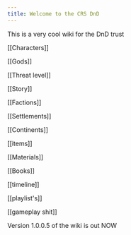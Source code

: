 ```yaml
---
title: Welcome to the CRS DnD
---
```


This is a very cool wiki for the DnD trust

[[Characters]]

[[Gods]]

[[Threat level]]

[[Story]]

[[Factions]]

[[Settlements]]

[[Continents]]

[[items]]

[[Materials]]

[[Books]]

[[timeline]]

[[playlist's]]

[[gameplay shit]]


Version 1.0.0.5 of the wiki is out NOW



